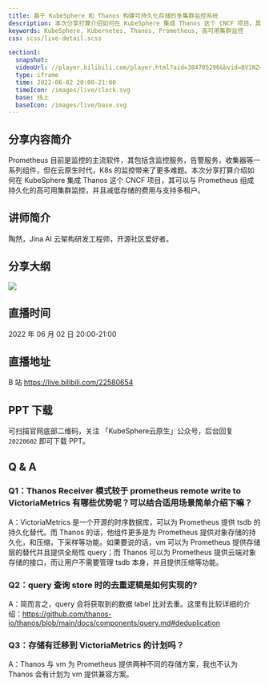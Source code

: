```yaml
---
title: 基于 KubeSphere 和 Thanos 构建可持久化存储的多集群监控系统
description: 本次分享打算介绍如何在 KubeSphere 集成 Thanos 这个 CNCF 项目，其可以与 Prometheus 组成持久化的高可用集群监控，并且减低存储的费用与支持多租户。
keywords: KubeSphere, Kubernetes, Thanos, Prometheus, 高可用集群监控
css: scss/live-detail.scss

section1:
  snapshot: 
  videoUrl: //player.bilibili.com/player.html?aid=384705296&bvid=BV1NZ4y1t7fH&cid=736504662&page=1&high_quality=1
  type: iframe
  time: 2022-06-02 20:00-21:00
  timeIcon: /images/live/clock.svg
  base: 线上
  baseIcon: /images/live/base.svg
---
```

## 分享内容简介

Prometheus 目前是监控的主流软件，其包括含监控服务，告警服务，收集器等一系列组件，但在云原生时代，K8s 的监控带来了更多难题。本次分享打算介绍如何在 KubeSphere 集成 Thanos 这个 CNCF 项目，其可以与 Prometheus 组成持久化的高可用集群监控，并且减低存储的费用与支持多租户。

## 讲师简介

陶然，Jina AI 云架构研发工程师，开源社区爱好者。

## 分享大纲

![](https://pek3b.qingstor.com/kubesphere-community/images/jinaai0602-live.png)

## 直播时间

2022 年 06 月 02 日 20:00-21:00

## 直播地址

B 站  https://live.bilibili.com/22580654

## PPT 下载

可扫描官网底部二维码，关注 「KubeSphere云原生」公众号，后台回复 `20220602` 即可下载 PPT。

## Q & A

### Q1：Thanos Receiver 模式较于 prometheus remote write to VictoriaMetrics 有哪些优势呢？可以结合适用场景简单介绍下嘛？

A：VictoriaMetrics 是一个开源的时序数据库，可以为 Prometheus 提供 tsdb 的持久化替代。而 Thanos 的话，他组件更多是为 Prometheus 提供对象存储的持久化，和压缩，下采样等功能。如果要说的话，vm 可以为 Prometheus 提供存储层的替代并且提供全局性 query；而 Thanos 可以为 Prometheus 提供云端对象存储的接口，而让用户不需要管理 tsdb 本身，并且提供压缩等功能。

### Q2：query 查询 store 时的去重逻辑是如何实现的?

A：简而言之，query 会将获取到的数据 label 比对去重。这里有比较详细的介绍：https://github.com/thanos-io/thanos/blob/main/docs/components/query.md#deduplication

### Q3：存储有迁移到 VictoriaMetrics 的计划吗？

A：Thanos 与 vm 为 Prometheus 提供两种不同的存储方案，我也不认为 Thanos 会有计划为 vm 提供兼容方案。